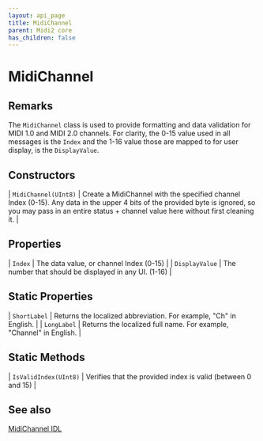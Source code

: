 ```yaml
---
layout: api_page
title: MidiChannel
parent: Midi2 core
has_children: false
---
```


# MidiChannel

## Remarks

The `MidiChannel` class is used to provide formatting and data validation for MIDI 1.0 and MIDI 2.0 channels. For clarity, the 0-15 value used in all messages is the `Index` and the 1-16 value those are mapped to for user display, is the `DisplayValue`.

## Constructors

| `MidiChannel(UInt8)` | Create a MidiChannel with the specified channel Index (0-15). Any data in the upper 4 bits of the provided byte is ignored, so you may pass in an entire status + channel value here without first cleaning it. |

## Properties

| `Index` | The data value, or channel Index (0-15) |
| `DisplayValue` | The number that should be displayed in any UI. (1-16) |

## Static Properties

| `ShortLabel` | Returns the localized abbreviation. For example, "Ch" in English. |
| `LongLabel` | Returns the localized full name. For example, "Channel" in English. |

## Static Methods

| `IsValidIndex(UInt8)` | Verifies that the provided index is valid (between 0 and 15) |

## See also

[MidiChannel IDL](https://github.com/microsoft/MIDI/blob/main/src/app-sdk/winrt-core/MidiChannel.idl)
